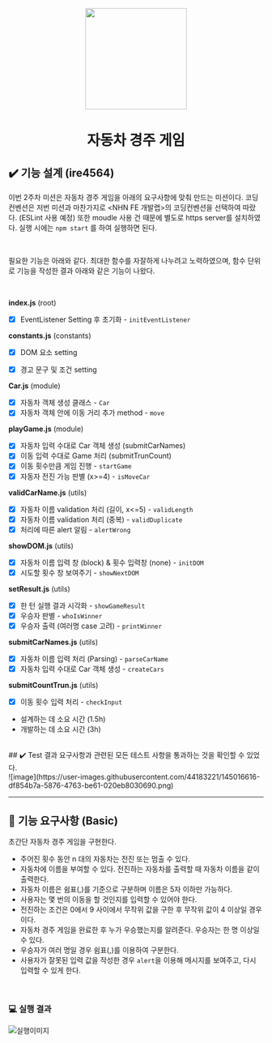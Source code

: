 <p align="middle" >
  <img width="200px;" src="https://github.com/woowacourse/javascript-racingcar-precourse/blob/main/images/racingcar_icon.png?raw=true"/>
</p>
<h1 align="middle">자동차 경주 게임</h1>

## ✔️ 기능 설계 (ire4564)

이번 2주차 미션은 자동차 경주 게임을 아래의 요구사항에 맞춰 만드는 미션이다. 코딩컨벤션은 저번 미션과 마찬가지로 <NHN FE 개발랩>의 코딩컨벤션을 선택하여 따랐다. (ESLint 사용 예정) 또한 moudle 사용 건 때문에 별도로 https server를 설치하였다. 실행 시에는 `npm start` 를 하여 실행하면 된다. <br/>

<br/>

필요한 기능은 아래와 같다. 최대한 함수를 자잘하게 나누려고 노력하였으며, 함수 단위로 기능을 작성한 결과 아래와 같은 기능이 나왔다.<br/>



<br/>

<b>index.js</b> (root)

- [X] EventListener Setting 후 초기화 - `initEventListener`

<b>constants.js</b> (constants)

- [X] DOM 요소 setting
- [X] 경고 문구 및 조건 setting  


<b>Car.js</b> (module)

- [X] 자동차 객체 생성 클래스 - `Car`
- [X] 자동차 객체 안에 이동 거리 추가 method - `move`

<b>playGame.js</b> (module)

- [X] 자동차 입력 수대로 Car 객체 생성 (submitCarNames)
- [X] 이동 입력 수대로 Game 처리 (submitTrunCount)
- [X] 이동 횟수만큼 게임 진행 - `startGame`
- [X] 자동자 전진 가능 판별 (x>=4) - `isMoveCar`

<b>validCarName.js</b> (utils)

- [X] 자동차 이름 validation 처리 (길이, x<=5) - `validLength`
- [X] 자동차 이름 validation 처리 (중복) - `validDuplicate`
- [X] 처리에 따른 alert 알림 - `alertWrong`

<b>showDOM.js</b> (utils)

- [X] 자동차 이름 입력 창 (block) & 횟수 입력창 (none) - `initDOM`
- [X] 시도할 횟수 창 보여주기 - `showNextDOM`

<b>setResult.js</b> (utils)

- [X] 한 턴 실행 결과 시각화 - `showGameResult`
- [X] 우승자 판별 - `whoIsWinner`
- [X] 우승자 출력 (여러명 case 고려) - `printWinner`

<b>submitCarNames.js</b> (utils)

- [X] 자동차 이름 입력 처리 (Parsing) - `parseCarName` 
- [X] 자동차 입력 수대로 Car 객체 생성 - `createCars`

<b>submitCountTrun.js</b> (utils)

- [X] 이동 횟수 입력 처리 - `checkInput`



* 설계하는 데 소요 시간 (1.5h)
* 개발하는 데 소요 시간 (3h)

<br/>
## ✔️ Test 결과
요구사항과 관련된 모든 테스트 사항을 통과하는 것을 확인할 수 있었다. <br/>
![image](https://user-images.githubusercontent.com/44183221/145016616-df854b7a-5876-4763-be61-020eb8030690.png)

<br/>

---
## 🎯 기능 요구사항 (Basic)
초간단 자동차 경주 게임을 구현한다.

- 주어진 횟수 동안 n 대의 자동차는 전진 또는 멈출 수 있다.
- 자동차에 이름을 부여할 수 있다. 전진하는 자동차를 출력할 때 자동차 이름을 같이 출력한다.
- 자동차 이름은 쉼표(,)를 기준으로 구분하며 이름은 5자 이하만 가능하다.
- 사용자는 몇 번의 이동을 할 것인지를 입력할 수 있어야 한다.
- 전진하는 조건은 0에서 9 사이에서 무작위 값을 구한 후 무작위 값이 4 이상일 경우이다.
- 자동차 경주 게임을 완료한 후 누가 우승했는지를 알려준다. 우승자는 한 명 이상일 수 있다.
- 우승자가 여러 명일 경우 쉼표(,)를 이용하여 구분한다.
- 사용자가 잘못된 입력 값을 작성한 경우 `alert`을 이용해 메시지를 보여주고, 다시 입력할 수 있게 한다.

<br>

### 💻 실행 결과

![실행이미지](images/result.jpg)

<br>

